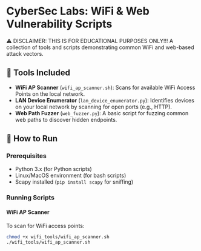 # CyberSec Labs: WiFi & Web Vulnerability Scripts
⚠️ DISCLAIMER: THIS IS FOR EDUCATIONAL PURPOSES ONLY!!!
A collection of tools and scripts demonstrating common WiFi and web-based attack vectors.

## 🔧 Tools Included

- **WiFi AP Scanner** (`wifi_ap_scanner.sh`): Scans for available WiFi Access Points on the local network.
- **LAN Device Enumerator** (`lan_device_enumerator.py`): Identifies devices on your local network by scanning for open ports (e.g., HTTP).
- **Web Path Fuzzer** (`web_fuzzer.py`): A basic script for fuzzing common web paths to discover hidden endpoints.

## 🚀 How to Run

### Prerequisites

- Python 3.x (for Python scripts)
- Linux/MacOS environment (for bash scripts)
- Scapy installed (`pip install scapy` for sniffing)

### Running Scripts

#### WiFi AP Scanner

To scan for WiFi access points:

```bash
chmod +x wifi_tools/wifi_ap_scanner.sh
./wifi_tools/wifi_ap_scanner.sh

